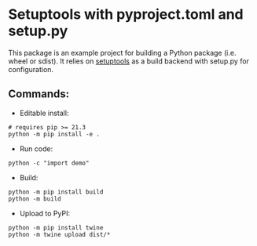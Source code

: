 # Setuptools with pyproject.toml and setup.py

This package is an example project for building a Python package (i.e. wheel or sdist). It relies on [setuptools](https://setuptools.readthedocs.io/en/latest/) as a build backend with setup.py for configuration.

## Commands:

* Editable install:
```shell
# requires pip >= 21.3
python -m pip install -e .
```
* Run code:
```shell
python -c "import demo"
```
* Build:
```shell
python -m pip install build
python -m build
``````
* Upload to PyPI:
```shell
python -m pip install twine
python -m twine upload dist/*
```